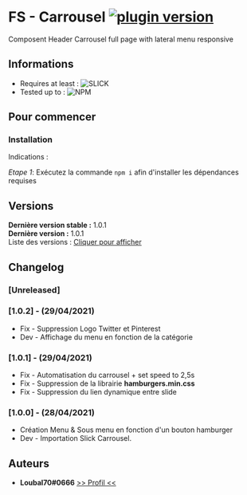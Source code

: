# FS - Carrousel [![plugin version](https://img.shields.io/badge/version-v1.0.1-color.svg)](https://github.com/Loubal70/Carrousel/releases/latest)

Composent Header Carrousel full page with lateral menu responsive

## Informations

- Requires at least : ![SLICK](https://img.shields.io/badge/SLICK-Required-orange)
- Tested up to : ![NPM](https://img.shields.io/badge/NPM-7.11.1-green.svg)

## Pour commencer


### Installation

Indications :


_Etape 1_: Exécutez la commande ``npm i`` afin d'installer les dépendances requises

## Versions

**Dernière version stable :** 1.0.1 <br>
**Dernière version :** 1.0.1<br>
Liste des versions : [Cliquer pour afficher](https://github.com/Loubal70/GrandLine_WhiteList/tags)

## Changelog

### [Unreleased]

### [1.0.2] - (29/04/2021)

* Fix - Suppression Logo Twitter et Pinterest
* Dev - Affichage du menu en fonction de la catégorie

### [1.0.1] - (29/04/2021)

* Fix - Automatisation du carrousel + set speed to 2,5s
* Fix - Suppression de la librairie **hamburgers.min.css**
* Fix - Suppression du lien dynamique entre slide

### [1.0.0] - (28/04/2021)

* Création Menu & Sous menu en fonction d'un bouton hamburger
* Dev - Importation Slick Carrousel.

## Auteurs

* **Loubal70#0666** [>> Profil <<](https://github.com/Loubal70/)
